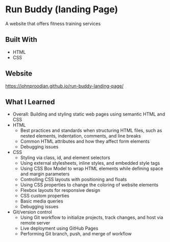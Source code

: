 # Run Buddy (landing Page)
A website that offers fitness training services

## Built With
* HTML
* CSS

## Website
https://johnproodian.github.io/run-buddy-landing-page/

## What I Learned
* Overall: Building and styling static web pages using semantic HTML and CSS
* HTML
  * Best practices and standards when structuring HTML files, such as nested elements, indentation, comments, and line breaks
  * Common HTML attributes and how they affect form elements
  * Debugging issues
* CSS
  * Styling via class, id, and element selectors
  * Using external stylesheets, inline styles, and embedded style tags
  * Using CSS Box Model to wrap HTML elements while defining space and margin parameters
  * Controlling CSS layouts with positioning and floats
  * Using CSS properties to change the coloring of website elements
  * Flexbox layouts for responsive design
  * CSS custom properties
  * Basic media queries
  * Debugging issues
* Git/version control
  * Using Git workflow to initialize projects, track changes, and host via remote server
  * Live deployment using GitHub Pages
  * Performing Git branch, push, and merge of workflow


